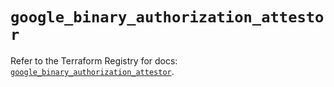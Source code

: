 # `google_binary_authorization_attestor`

Refer to the Terraform Registry for docs: [`google_binary_authorization_attestor`](https://registry.terraform.io/providers/hashicorp/google/6.48.0/docs/resources/binary_authorization_attestor).
